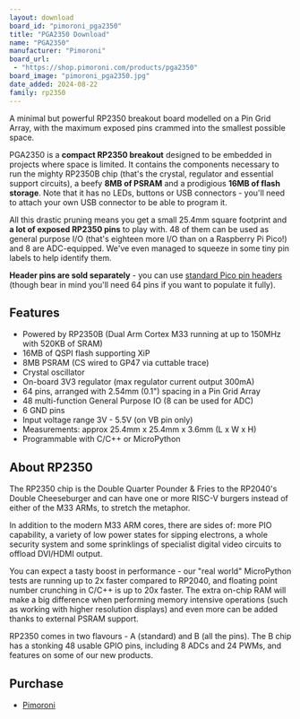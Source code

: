 ```yaml
---
layout: download
board_id: "pimoroni_pga2350"
title: "PGA2350 Download"
name: "PGA2350"
manufacturer: "Pimoroni"
board_url:
 - "https://shop.pimoroni.com/products/pga2350"
board_image: "pimoroni_pga2350.jpg"
date_added: 2024-08-22
family: rp2350
---
```


A minimal but powerful RP2350 breakout board modelled on a Pin Grid Array, with the maximum exposed pins crammed into the smallest possible space.

PGA2350 is a **compact RP2350 breakout** designed to be embedded in projects where space is limited. It contains the components necessary to run the mighty RP2350B chip (that's the crystal, regulator and essential support circuits), a beefy **8MB of PSRAM** and a prodigious **16MB of flash storage**. Note that it has no LEDs, buttons or USB connectors - you'll need to attach your own USB connector to be able to program it.

All this drastic pruning means you get a small 25.4mm square footprint and **a lot of exposed RP2350 pins** to play with. 48 of them can be used as general purpose I/O (that's eighteen more I/O than on a Raspberry Pi Pico!) and 8 are ADC-equipped. We've even managed to squeeze in some tiny pin labels to help identify them.

**Header pins are sold separately** - you can use [standard Pico pin headers](https://shop.pimoroni.com/products/pico-header-pack) (though bear in mind you'll need 64 pins if you want to populate it fully).

## Features
- Powered by RP2350B (Dual Arm Cortex M33 running at up to 150MHz with 520KB of SRAM)
- 16MB of QSPI flash supporting XiP
- 8MB PSRAM (CS wired to GP47 via cuttable trace)
- Crystal oscillator
- On-board 3V3 regulator (max regulator current output 300mA)
- 64 pins, arranged with 2.54mm (0.1") spacing in a Pin Grid Array
- 48 multi-function General Purpose IO (8 can be used for ADC)
- 6 GND pins
- Input voltage range 3V - 5.5V (on VB pin only)
- Measurements: approx 25.4mm x 25.4mm x 3.6mm (L x W x H)
- Programmable with C/C++ or MicroPython

## About RP2350
The RP2350 chip is the Double Quarter Pounder & Fries to the RP2040's Double Cheeseburger and can have one or more RISC-V burgers instead of either of the M33 ARMs, to stretch the metaphor.

In addition to the modern M33 ARM cores, there are sides of: more PIO capability, a variety of low power states for sipping electrons, a whole security system and some sprinklings of specialist digital video circuits to offload DVI/HDMI output.

You can expect a tasty boost in performance - our "real world" MicroPython tests are running up to 2x faster compared to RP2040, and floating point number crunching in C/C++ is up to 20x faster. The extra on-chip RAM will make a big difference when performing memory intensive operations (such as working with higher resolution displays) and even more can be added thanks to external PSRAM support.

RP2350 comes in two flavours - A (standard) and B (all the pins). The B chip has a stonking 48 usable GPIO pins, including 8 ADCs and 24 PWMs, and features on some of our new products.

## Purchase
* [Pimoroni](https://shop.pimoroni.com/products/pga2350)
